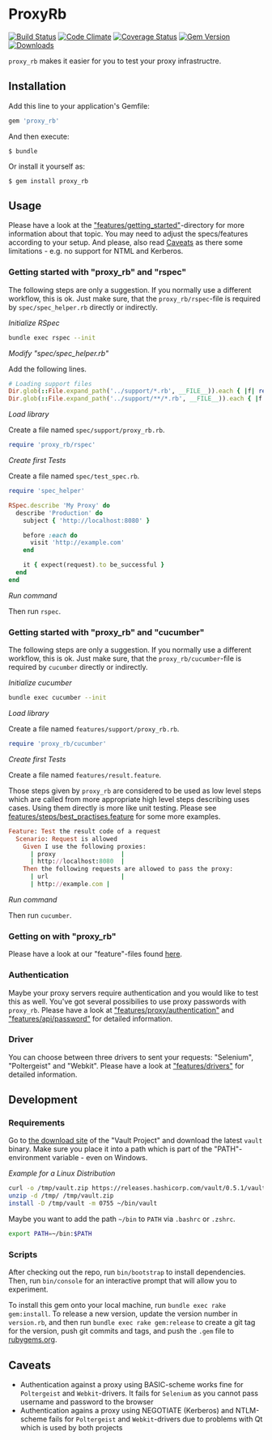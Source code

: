 # ProxyRb

[![Build Status](https://travis-ci.org/fedux-org/proxy_rb.png?branch=master)](https://travis-ci.org/fedux-org/proxy_rb)
[![Code Climate](https://codeclimate.com/github/fedux-org/proxy_rb.png)](https://codeclimate.com/github/fedux-org/proxy_rb)
[![Coverage Status](https://coveralls.io/repos/fedux-org/proxy_rb/badge.png?branch=master)](https://coveralls.io/r/fedux-org/proxy_rb?branch=master)
[![Gem Version](https://badge.fury.io/rb/proxy_rb.png)](http://badge.fury.io/rb/proxy_rb)
[![Downloads](http://img.shields.io/gem/dt/proxy_rb.svg?style=flat)](http://rubygems.org/gems/proxy_rb)

`proxy_rb` makes it easier for you to test your proxy infrastructre.

## Installation

Add this line to your application's Gemfile:

```ruby
gem 'proxy_rb'
```

And then execute:

    $ bundle

Or install it yourself as:

    $ gem install proxy_rb

## Usage

Please have a look at the
["features/getting_started"](features/getting_started)-directory for more
information about that topic. You may need to adjust the specs/features
according to your setup. And please, also read [Caveats](#caveats) as there
some limitations - e.g. no support for NTML and Kerberos.

### Getting started with "proxy_rb" and "rspec"

The following steps are only a suggestion. If you normally use a different
workflow, this is ok. Just make sure, that the `proxy_rb/rspec`-file is
required by `spec/spec_helper.rb` directly or indirectly.

*Initialize RSpec*

~~~bash
bundle exec rspec --init
~~~

*Modify "spec/spec_helper.rb"*

Add the following lines.

~~~ruby
# Loading support files
Dir.glob(::File.expand_path('../support/*.rb', __FILE__)).each { |f| require_relative f }
Dir.glob(::File.expand_path('../support/**/*.rb', __FILE__)).each { |f| require_relative f }
~~~

*Load library*

Create a file named `spec/support/proxy_rb.rb`.

~~~ruby
require 'proxy_rb/rspec'
~~~

*Create first Tests* 

Create a file named `spec/test_spec.rb`.

~~~ruby
require 'spec_helper'

RSpec.describe 'My Proxy' do
  describe 'Production' do
    subject { 'http://localhost:8080' }

    before :each do
      visit 'http://example.com'
    end

    it { expect(request).to be_successful }
  end
end
~~~

*Run command*

Then run `rspec`.

### Getting started with "proxy_rb" and "cucumber"

The following steps are only a suggestion. If you normally use a different
workflow, this is ok. Just make sure, that the `proxy_rb/cucumber`-file is
required by `cucumber` directly or indirectly.

*Initialize cucumber*

~~~bash
bundle exec cucumber --init
~~~

*Load library*

Create a file named `features/support/proxy_rb.rb`.

~~~ruby
require 'proxy_rb/cucumber'
~~~

*Create first Tests* 

Create a file named `features/result.feature`.

Those steps given by `proxy_rb` are considered to be used as low level steps
which are called from more appropriate high level steps describing uses cases.
Using them directly is more like unit testing. Please see
[features/steps/best_practises.feature](features/steps/best_practises.feature) for some
more examples.


~~~ruby
Feature: Test the result code of a request
  Scenario: Request is allowed
    Given I use the following proxies:
      | proxy                  |
      | http://localhost:8080  |
    Then the following requests are allowed to pass the proxy:
      | url                    |
      | http://example.com |
~~~

*Run command*

Then run `cucumber`.

### Getting on with "proxy_rb"

Please have a look at our "feature"-files found [here](features/).

### Authentication

Maybe your proxy servers require authentication and you would like to test this
as well. You've got several possibilies to use proxy passwords with `proxy_rb`.
Please have a look at
["features/proxy/authentication"](features/proxy/authentication) and
["features/api/password"](features/api/password) for detailed information.

### Driver

You can choose between three drivers to sent your requests: "Selenium", "Poltergeist" and
"Webkit". Please have a look at
["features/drivers"](features/drivers) for detailed
information.

## Development

### Requirements

Go to [the download site](https://www.vaultproject.io/downloads.html) of the
"Vault Project" and download the latest `vault` binary. Make sure you place it
into a path which is part of the "PATH"-environment variable - even on Windows.

*Example for a Linux Distribution*

~~~bash
curl -o /tmp/vault.zip https://releases.hashicorp.com/vault/0.5.1/vault_0.5.1_linux_amd64.zip
unzip -d /tmp/ /tmp/vault.zip
install -D /tmp/vault -m 0755 ~/bin/vault
~~~

Maybe you want to add the path `~/bin` to `PATH` via `.bashrc` or `.zshrc`.

~~~bash
export PATH=~/bin:$PATH
~~~

### Scripts

After checking out the repo, run `bin/bootstrap` to install dependencies.
Then, run `bin/console` for an interactive prompt that will allow you to
experiment.

To install this gem onto your local machine, run `bundle exec rake gem:install`. To
release a new version, update the version number in `version.rb`, and then run
`bundle exec rake gem:release` to create a git tag for the version, push git
commits and tags, and push the `.gem` file to
[rubygems.org](https://rubygems.org).

## Caveats

* Authentication against a proxy using BASIC-scheme works fine for `Poltergeist` and `Webkit`-drivers. It fails for `Selenium` as you cannot pass username and password to the browser
* Authentication agains a proxy using NEGOTIATE (Kerberos) and NTLM-scheme fails for `Poltergeist` and `Webkit`-drivers due to problems with Qt which is used by both projects


